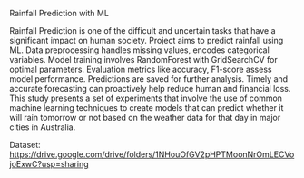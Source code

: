 Rainfall Prediction with ML

Rainfall Prediction is one of the difficult and uncertain tasks that have a significant impact on human society. 
Project aims to predict rainfall using ML. Data preprocessing handles missing values, encodes categorical variables. Model training involves RandomForest with GridSearchCV for optimal parameters. Evaluation metrics like accuracy, F1-score assess model performance. Predictions are saved for further analysis.
Timely and accurate forecasting can proactively help reduce human and financial loss. This study presents a set of experiments that involve the use of common machine learning techniques to create models that can predict whether it will rain tomorrow or not based on the weather data for that day in major cities in Australia.

Dataset: https://drive.google.com/drive/folders/1NHouOfGV2pHPTMoonNrOmLECVojoExwC?usp=sharing
